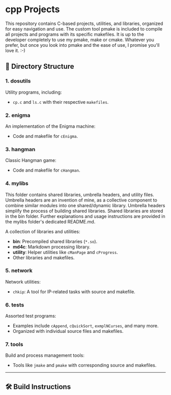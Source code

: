 # cpp Projects

This repository contains C-based projects, utilities, and libraries, organized for easy navigation and use. The custom tool pmake is included to compile all projects and programs with its specific makefiles.
It is up to the developer completely to use my pmake, make or cmake. Whatever you prefer, but once you look into pmake and the ease of use, I promise you'll love it. :-)
## 📂 Directory Structure

### 1. **dosutils**
Utility programs, including:
- `cp.c` and `ls.c` with their respective `makefiles`.

### 2. **enigma**
An implementation of the Enigma machine:
- Code and makefile for `cEnigma`.

### 3. **hangman**
Classic Hangman game:
- Code and makefile for `cHangman`.

### 4. **mylibs**
This folder contains shared libraries, umbrella headers, and utility files. Umbrella headers are an invention of mine, as a collective component to combine similar modules into one shared/dynamic library.
Umbrella headers simplify the process of building shared libraries. Shared libraries are stored in the bin folder. Further explanations and usage instructions are provided in the mylibs folder's dedicated README.md.

A collection of libraries and utilities:
- **bin**: Precompiled shared libraries (`*.so`).
- **md4c**: Markdown processing library.
- **utility**: Helper utilities like `cManPage` and `cProgress`.
- Other libraries and makefiles.

### 5. **network**
Network utilities:
- `chkip`: A tool for IP-related tasks with source and makefile.

### 6. **tests**
Assorted test programs:
- Examples include `cAppend`, `cQuickSort`, `exmplNCurses`, and many more.
- Organized with individual source files and makefiles.

### 7. **tools**
Build and process management tools:
- Tools like `jmake` and `pmake` with corresponding source and makefiles.

---

## 🛠 Build Instructions
